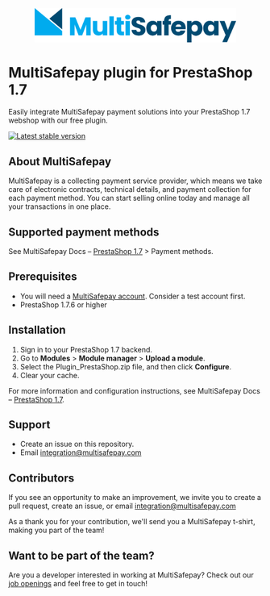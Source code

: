 <p align="center">
  <img src="https://raw.githubusercontent.com/MultiSafepay/MultiSafepay-logos/master/MultiSafepay-logo-color.svg" width="400px" position="center">
</p>

# MultiSafepay plugin for PrestaShop 1.7

Easily integrate MultiSafepay payment solutions into your PrestaShop 1.7 webshop with our free plugin.

[![Latest stable version](https://img.shields.io/github/release/multisafepay/prestashop-official.svg)](https://github.com/MultiSafepay/prestashop-official)

## About MultiSafepay

MultiSafepay is a collecting payment service provider, which means we take care of electronic contracts, technical details, and payment collection for each payment method. You can start selling online today and manage all your transactions in one place.

## Supported payment methods

See MultiSafepay Docs – [PrestaShop 1.7](https://docs.multisafepay.com/docs/prestashop-1-7) > Payment methods.

## Prerequisites

- You will need a [MultiSafepay account](https://testmerchant.multisafepay.com/signup). Consider a test account first.
- PrestaShop 1.7.6 or higher

## Installation

1. Sign in to your PrestaShop 1.7 backend.
2. Go to **Modules** > **Module manager** > **Upload a module**.
3. Select the Plugin_PrestaShop.zip file, and then click **Configure**.
4. Clear your cache.

For more information and configuration instructions, see MultiSafepay Docs – [PrestaShop 1.7](https://docs.multisafepay.com/docs/prestashop-1-7).

## Support

- Create an issue on this repository.
- Email <a href="mailto:integration@multisafepay.com">integration@multisafepay.com</a>

## Contributors

If you see an opportunity to make an improvement, we invite you to create a pull request, create an issue, or email <integration@multisafepay.com>

As a thank you for your contribution, we'll send you a MultiSafepay t-shirt, making you part of the team!

## Want to be part of the team?

Are you a developer interested in working at MultiSafepay? Check out our [job openings](https://www.multisafepay.com/careers/#jobopenings) and feel free to get in touch!
